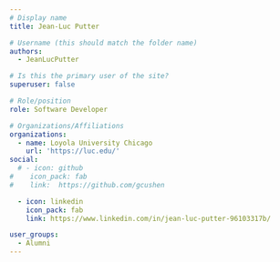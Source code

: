 ```yaml
---
# Display name
title: Jean-Luc Putter

# Username (this should match the folder name)
authors:
  - JeanLucPutter

# Is this the primary user of the site?
superuser: false

# Role/position
role: Software Developer

# Organizations/Affiliations
organizations:
  - name: Loyola University Chicago
    url: 'https://luc.edu/'
social:
  # - icon: github
#    icon_pack: fab
#    link:  https://github.com/gcushen

  - icon: linkedin
    icon_pack: fab
    link: https://www.linkedin.com/in/jean-luc-putter-96103317b/

user_groups:
  - Alumni
---
```

